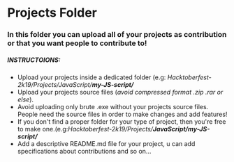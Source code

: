 # Projects Folder
### In this folder you can upload all of your projects as contribution or that you want people to contribute to!

##### INSTRUCTOIONS:
* Upload your projects inside a dedicated folder (e.g: _Hacktoberfest-2k19/Projects/JavaScript/**my-JS-script/**_
* Upload your projects source files (_avoid compressed format .zip .rar or else_).
* Avoid uploading only brute .exe without your projects source files. People need the source files in order to make changes and add features!
* If you don't find a proper folder for your type of project, then you're free to make one.(e.g:_Hacktoberfest-2k19/Projects/**JavaScript/my-JS-script/**_
* Add a descriptive README.md file for your project, u can add specifications about contributions and so on...
